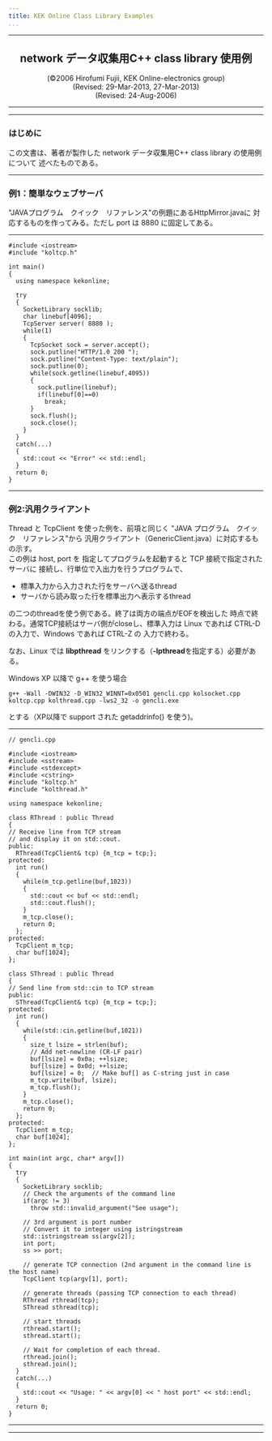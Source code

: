 ```yaml
---
title: KEK Online Class Library Examples
...
```


------------------------------------------------------------------------

<div align="center">

network データ収集用C++ class library 使用例
--------------------------------------------

(©2006 Hirofumi Fujii, KEK Online-electronics group)\
(Revised: 29-Mar-2013, 27-Mar-2013)\
(Revised: 24-Aug-2006)

</div>

------------------------------------------------------------------------
------------------------------------------------------------------------

### はじめに

この文書は、著者が製作した network データ収集用C++ class library
の使用例について 述べたものである。

------------------------------------------------------------------------

### 例1：簡単なウェブサーバ

"JAVAプログラム　クイック　リファレンス"の例題にあるHttpMirror.javaに
対応するものを作ってみる。ただし port は 8880 に固定してある。

------------------------------------------------------------------------

    #include <iostream>
    #include "koltcp.h"

    int main()
    {
      using namespace kekonline;

      try
      {
        SocketLibrary socklib;
        char linebuf[4096];
        TcpServer server( 8880 );
        while(1)
        {
          TcpSocket sock = server.accept();
          sock.putline("HTTP/1.0 200 ");
          sock.putline("Content-Type: text/plain");
          sock.putline(0);
          while(sock.getline(linebuf,4095))
          {
            sock.putline(linebuf);
            if(linebuf[0]==0)
              break;
          }
          sock.flush();
          sock.close();
        }
      }
      catch(...)
      {
        std::cout << "Error" << std::endl;
      }
      return 0;
    }

------------------------------------------------------------------------

### 例2:汎用クライアント

Thread と TcpClient を使った例を、前項と同じく "JAVA
プログラム　クイック　リファレンス"から
汎用クライアント（GenericClient.java）に対応するもの示す。\
この例は host, port を 指定してプログラムを起動すると TCP
接続で指定されたサーバに 接続し、行単位で入出力を行うプログラムで、

-   標準入力から入力された行をサーバへ送るthread
-   サーバから読み取った行を標準出力へ表示するthread

の二つのthreadを使う例である。終了は両方の端点がEOFを検出した
時点で終わる。通常TCP接続はサーバ側がcloseし、標準入力は Linux であれば
CTRL-D の入力で、Windows であれば CTRL-Z の 入力で終わる。

なお、Linux では **libpthread**
をリンクする（**-lpthread**を指定する）必要がある。

Windows XP 以降で g++ を使う場合

    g++ -Wall -DWIN32 -D_WIN32_WINNT=0x0501 gencli.cpp kolsocket.cpp koltcp.cpp kolthread.cpp -lws2_32 -o gencli.exe

とする（XP以降で support された getaddrinfo() を使う)。

------------------------------------------------------------------------

    // gencli.cpp

    #include <iostream>
    #include <sstream>
    #include <stdexcept>
    #include <cstring>
    #include "koltcp.h"
    #include "kolthread.h"

    using namespace kekonline;

    class RThread : public Thread
    {
    // Receive line from TCP stream
    // and display it on std::cout.
    public:
      RThread(TcpClient& tcp) {m_tcp = tcp;};
    protected:
      int run()
      {
        while(m_tcp.getline(buf,1023))
        {
          std::cout << buf << std::endl;
          std::cout.flush();
        }
        m_tcp.close();
        return 0;
      };
    protected:
      TcpClient m_tcp;
      char buf[1024];
    };

    class SThread : public Thread
    {
    // Send line from std::cin to TCP stream
    public:
      SThread(TcpClient& tcp) {m_tcp = tcp;};
    protected:
      int run()
      {
        while(std::cin.getline(buf,1021))
        {
          size_t lsize = strlen(buf);
          // Add net-newline (CR-LF pair)
          buf[lsize] = 0x0a; ++lsize;
          buf[lsize] = 0x0d; ++lsize;
          buf[lsize] = 0;  // Make buf[] as C-string just in case
          m_tcp.write(buf, lsize);
          m_tcp.flush();
        }
        m_tcp.close();
        return 0;
      };
    protected:
      TcpClient m_tcp;
      char buf[1024];
    };

    int main(int argc, char* argv[])
    {
      try
      {
        SocketLibrary socklib;
        // Check the arguments of the command line
        if(argc != 3)
          throw std::invalid_argument("See usage");

        // 3rd argument is port number
        // Convert it to integer using istringstream
        std::istringstream ss(argv[2]);
        int port;
        ss >> port;

        // generate TCP connection (2nd argument in the command line is the host name)
        TcpClient tcp(argv[1], port);

        // generate threads (passing TCP connection to each thread)
        RThread rthread(tcp);
        SThread sthread(tcp);

        // start threads 
        rthread.start();
        sthread.start();

        // Wait for completion of each thread.
        rthread.join();
        sthread.join();
      }
      catch(...)
      {
        std::cout << "Usage: " << argv[0] << " host port" << std::endl;
      }
      return 0;
    }

------------------------------------------------------------------------
------------------------------------------------------------------------
